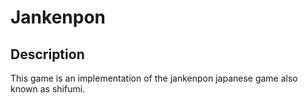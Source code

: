 Jankenpon
=========

Description
-----------

This game is an implementation of the jankenpon japanese game also known as shifumi.
